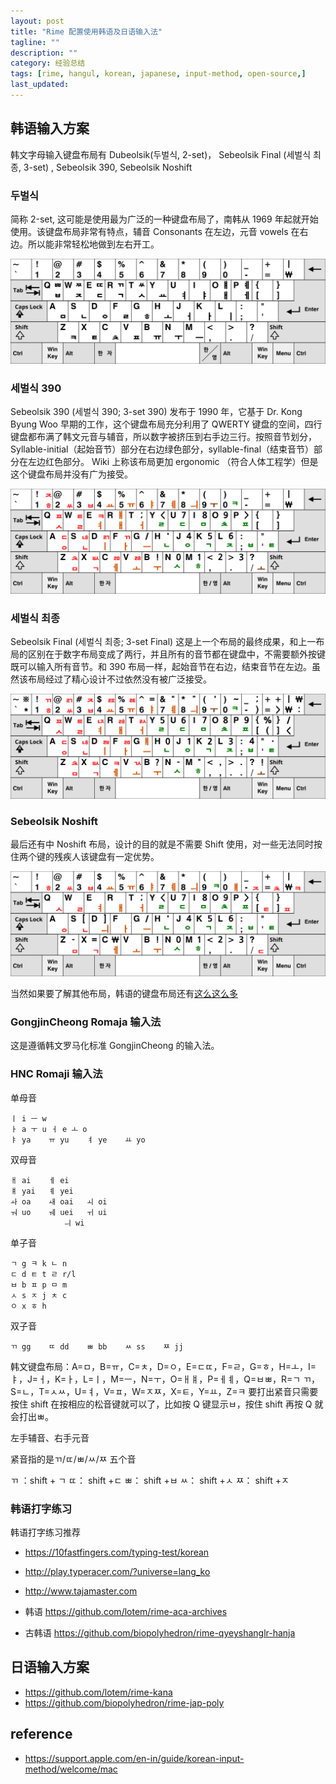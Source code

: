 ```yaml
---
layout: post
title: "Rime 配置使用韩语及日语输入法"
tagline: ""
description: ""
category: 经验总结
tags: [rime, hangul, korean, japanese, input-method, open-source,]
last_updated:
---
```




## 韩语输入方案
韩文字母输入键盘布局有 Dubeolsik(두벌식, 2-set)， Sebeolsik Final (세벌식 최종, 3-set) , Sebeolsik 390, Sebeolsik Noshift

### 두벌식
简称 2-set, 这可能是使用最为广泛的一种键盘布局了，南韩从 1969 年起就开始使用。该键盘布局非常有特点，辅音 Consonants 在左边，元音 vowels 在右边。所以能非常轻松地做到左右开工。

![Dubeolsik](/assets/hangul-keyboard-layout/KB_South_Korea.svg)


### 세벌식 390
Sebeolsik 390 (세벌식 390; 3-set 390) 发布于 1990 年，它基于 Dr. Kong Byung Woo 早期的工作，这个键盘布局充分利用了 QWERTY 键盘的空间，四行键盘都布满了韩文元音与辅音，所以数字被挤压到右手边三行。按照音节划分，Syllable-initial（起始音节）部分在右边绿色部分，syllable-final（结束音节）部分在左边红色部分。
Wiki 上称该布局更加 ergonomic （符合人体工程学）但是这个键盘布局并没有广为接受。

![Sebeolsik 3-set 390](/assets/hangul-keyboard-layout/KB_Sebeolsik_390.svg)


### 세벌식 최종
Sebeolsik Final (세벌식 최종; 3-set Final) 这是上一个布局的最终成果，和上一布局的区别在于数字布局变成了两行，并且所有的音节都在键盘中，不需要额外按键既可以输入所有音节。和 390 布局一样，起始音节在右边，结束音节在左边。虽然该布局经过了精心设计不过依然没有被广泛接受。

![Sebeolsik 3-set final](/assets/hangul-keyboard-layout/KB_Sebeolsik_Final.svg)

### Sebeolsik Noshift
最后还有中 Noshift 布局，设计的目的就是不需要 Shift 使用，对一些无法同时按住两个键的残疾人该键盘有一定优势。

![Sebeolsik Noshift](/assets/hangul-keyboard-layout/KB_Sebeolsik_NoShift.svg)

当然如果要了解其他布局，韩语的键盘布局还有[这么这么多](https://commons.wikimedia.org/wiki/Category:Korean_keyboard_layouts)


### GongjinCheong Romaja 输入法
这是遵循韩文罗马化标准 GongjinCheong 的输入法。



### HNC Romaji 输入法

单母音

```
ㅣ i	ㅡ w
ㅏ a	ㅜ u	ㅓ e	ㅗ o
ㅑ ya	ㅠ yu	ㅕ ye	ㅛ yo
```


双母音

```
ㅐ ai	ㅔ ei
ㅒ yai	ㅖ yei
ㅘ oa	ㅙ oai	ㅚ oi
ㅝ uo	ㅞ uei	ㅟ ui
			ㅢ wi
```


单子音

```
ㄱ g	ㅋ k	ㄴ n
ㄷ d	ㅌ t	ㄹ r/l
ㅂ b	ㅍ p	ㅁ m
ㅅ s	ㅈ j	ㅊ c
ㅇ x	ㅎ h
```

双子音

```
ㄲ gg	ㄸ dd	ㅃ bb	ㅆ ss	ㅉ jj
```



韩文键盘布局：A=ㅁ，B=ㅠ，C=ㅊ，D=ㅇ，E=ㄷㄸ，F=ㄹ，G=ㅎ，H=ㅗ，I=ㅑ，J=ㅓ，K=ㅏ，L=ㅣ，M=ㅡ，N=ㅜ，O=ㅐㅒ，P=ㅔㅖ，Q=ㅂㅃ，R=ㄱ ㄲ，S=ㄴ，T=ㅅㅆ，U=ㅕ，V=ㅍ，W=ㅈㅉ，X=ㅌ，Y=ㅛ，Z=ㅋ
要打出紧音只需要按住 shift 在按相应的松音键就可以了，比如按 Q 键显示ㅂ，按住 shift 再按 Q 就会打出ㅃ。

左手辅音、右手元音


紧音指的是ㄲ/ㄸ/ㅃ/ㅆ/ㅉ 五个音

ㄲ ：shift + ㄱ
ㄸ： shift +ㄷ
ㅃ： shift +ㅂ
ㅆ： shift +ㅅ
ㅉ： shift +ㅈ


### 韩语打字练习

韩语打字练习推荐

- <https://10fastfingers.com/typing-test/korean>
- <http://play.typeracer.com/?universe=lang_ko>
- <http://www.tajamaster.com>

- 韩语 <https://github.com/lotem/rime-aca-archives>
- 古韩语 <https://github.com/biopolyhedron/rime-qyeyshanglr-hanja>


## 日语输入方案

- <https://github.com/lotem/rime-kana>
- <https://github.com/biopolyhedron/rime-jap-poly>


## reference

- <https://support.apple.com/en-in/guide/korean-input-method/welcome/mac>
